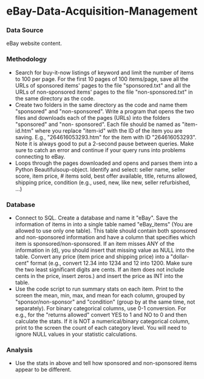 # eBay-Data-Acquisition-Management

### Data Source
eBay website content.

### Methodology
- Search for buy-it-now listings of keyword and limit the number of items to 100 per page. For the first 10 pages of 100 items/page, save all the URLs of sponsored items' pages to the file "sponsored.txt" and all the URLs of non-sponsored items' pages to the file "non-sponsored.txt" in the same directory as the code.
- Create two folders in the same directory as the code and name them "sponsored" and "non-sponsored". Write a program that opens the two files and downloads each of the pages (URLs) into the folders "sponsored" and "non- sponsored". Each file should be named as "item-id.htm" where you replace "item-id" with the ID of the item you are saving. E.g., "264616053293.htm" for the item with ID "264616053293". Note it is always good to put a 2-second pause between queries. Make sure to catch an error and continue if your query runs into problems connecting to eBay.
- Loops through the pages downloaded and opens and parses them into a Python Beautifulsoup-object. Identify and select: seller name, seller score, item price, # items sold, best offer available, title, returns allowed, shipping price, condition (e.g., used, new, like new, seller refurbished, ...)

### Database
- Connect to SQL. Create a database and name it "eBay". Save the information of items in into a single table named "eBay_items" (You are allowed to use only one table). This table should contain both sponsored and non-sponsored information and have a column that specifies which item is sponsored/non-sponsored. If an item misses ANY of the information in (d), you should insert that missing value as NULL into the table. Convert any price (item price and shipping price) into a "dollar-cent" format (e.g., convert 12.34 into 1234 and 12 into 1200. Make sure the two least significant digits are cents. If an item does not include cents in the price, insert zeros.) and insert the price as INT into the table.
- Use the code script to run summary stats on each item. Print to the screen the mean, min, max, and mean for each column, grouped by "sponsor/non-sponsor" and "condition" (group by at the same time, not separately). For binary categorical columns, use 0-1 conversion. For e.g., for the "returns allowed" convert YES to 1 and NO to 0 and then calculate the stats. If it is NOT a numerical/binary categorical column, print to the screen the count of each category level. You will need to ignore NULL values in your statistic calculations.

### Analysis
- Use the stats in above and tell how sponsored and non-sponsored items appear to be different.
